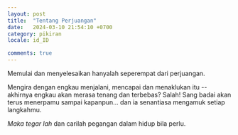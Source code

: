 ```yaml
---
layout: post
title:  "Tentang Perjuangan"
date:   2024-03-10 21:54:10 +0700
category: pikiran
locale: id_ID

comments: true
---
```


Memulai dan menyelesaikan hanyalah seperempat dari perjuangan.<!--more-->

Mengira dengan engkau menjalani, mencapai dan menaklukan itu -- akhirnya engkau akan merasa tenang dan terbebas? Salah! Sang badai akan terus menerpamu sampai kapanpun... dan ia senantiasa mengamuk setiap langkahmu.

*Maka tegar lah* dan carilah pegangan dalam hidup bila perlu.
